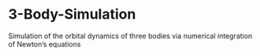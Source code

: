 # 3-Body-Simulation
Simulation of the orbital dynamics of three bodies via numerical integration of Newton’s equations
